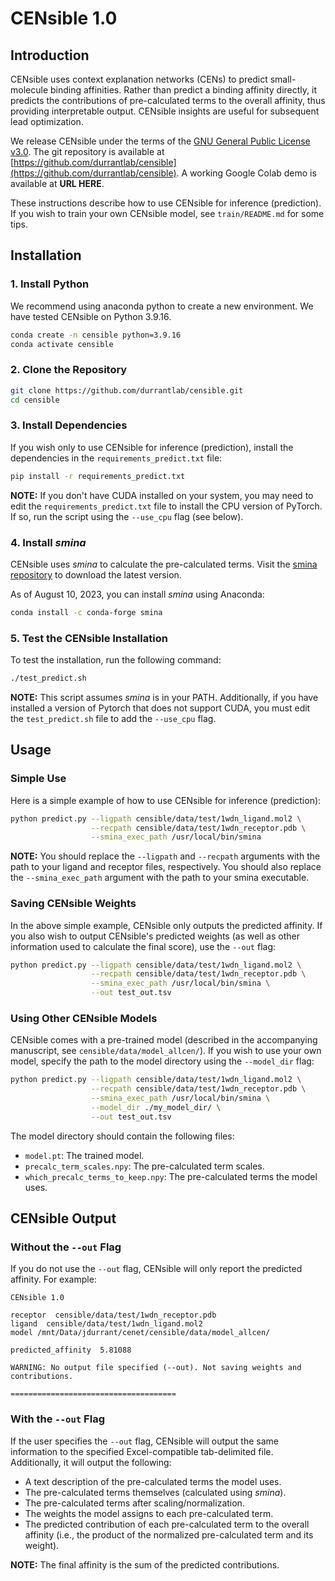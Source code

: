 # CENsible 1.0

## Introduction

CENsible uses context explanation networks (CENs) to predict small-molecule
binding affinities. Rather than predict a binding affinity directly, it predicts
the contributions of pre-calculated terms to the overall affinity, thus
providing interpretable output. CENsible insights are useful for subsequent lead
optimization.

We release CENsible under the terms of the [GNU General Public License
v3.0](https://github.com/durrantlab/censible/blob/main/LICENSE.md). The git
repository is available at
[https://github.com/durrantlab/censible](https://github.com/durrantlab/censible).
A working Google Colab demo is available at **URL HERE**.

These instructions describe how to use CENsible for inference (prediction). If
you wish to train your own CENsible model, see `train/README.md` for some tips.

## Installation

### 1. Install Python

We recommend using anaconda python to create a new environment. We have tested
CENsible on Python 3.9.16.

```bash
conda create -n censible python=3.9.16
conda activate censible
```

### 2. Clone the Repository

```bash
git clone https://github.com/durrantlab/censible.git
cd censible
```

### 3. Install Dependencies

If you wish only to use CENsible for inference (prediction), install the
dependencies in the `requirements_predict.txt` file:

```bash
pip install -r requirements_predict.txt
```

**NOTE:** If you don't have CUDA installed on your system, you may need to edit
the `requirements_predict.txt` file to install the CPU version of PyTorch. If
so, run the script using the `--use_cpu` flag (see below).

### 4. Install _smina_

CENsible uses _smina_ to calculate the pre-calculated terms. Visit the [smina
repository](https://sourceforge.net/projects/smina/) to download the latest
version.

As of August 10, 2023, you can install _smina_ using Anaconda:

```bash
conda install -c conda-forge smina
```

### 5. Test the CENsible Installation

To test the installation, run the following command:

```bash
./test_predict.sh
```

**NOTE:** This script assumes _smina_ is in your PATH. Additionally, if you have
installed a version of Pytorch that does not support CUDA, you must edit the
`test_predict.sh` file to add the `--use_cpu` flag.

## Usage

### Simple Use

Here is a simple example of how to use CENsible for inference (prediction):

```bash
python predict.py --ligpath censible/data/test/1wdn_ligand.mol2 \
                  --recpath censible/data/test/1wdn_receptor.pdb \
                  --smina_exec_path /usr/local/bin/smina
```

**NOTE:** You should replace the `--ligpath` and `--recpath` arguments with the
path to your ligand and receptor files, respectively. You should also replace
the `--smina_exec_path` argument with the path to your smina executable.

### Saving CENsible Weights

In the above simple example, CENsible only outputs the predicted affinity. If
you also wish to output CENsible's predicted weights (as well as other
information used to calculate the final score), use the `--out` flag:

```bash
python predict.py --ligpath censible/data/test/1wdn_ligand.mol2 \
                  --recpath censible/data/test/1wdn_receptor.pdb \
                  --smina_exec_path /usr/local/bin/smina \
                  --out test_out.tsv
```

### Using Other CENsible Models

CENsible comes with a pre-trained model (described in the accompanying
manuscript, see `censible/data/model_allcen/`). If you wish to use your own
model, specify the path to the model directory using the `--model_dir` flag:

```bash
python predict.py --ligpath censible/data/test/1wdn_ligand.mol2 \
                  --recpath censible/data/test/1wdn_receptor.pdb \
                  --smina_exec_path /usr/local/bin/smina \
                  --model_dir ./my_model_dir/ \
                  --out test_out.tsv
```

The model directory should contain the following files:

-   `model.pt`: The trained model.
-   `precalc_term_scales.npy`: The pre-calculated term scales.
-   `which_precalc_terms_to_keep.npy`: The pre-calculated terms the model uses.

## CENsible Output

### Without the `--out` Flag

If you do not use the `--out` flag, CENsible will only report the predicted
affinity. For example:

```text
CENsible 1.0

receptor  censible/data/test/1wdn_receptor.pdb
ligand  censible/data/test/1wdn_ligand.mol2
model /mnt/Data/jdurrant/cenet/censible/data/model_allcen/

predicted_affinity  5.81088

WARNING: No output file specified (--out). Not saving weights and contributions.

=====================================
```

### With the `--out` Flag

If the user specifies the `--out` flag, CENsible will output the same
information to the specified Excel-compatible tab-delimited file. Additionally,
it will output the following:

- A text description of the pre-calculated terms the model uses.
- The pre-calculated terms themselves (calculated using _smina_).
- The pre-calculated terms after scaling/normalization.
- The weights the model assigns to each pre-calculated term.
- The predicted contribution of each pre-calculated term to the overall affinity
  (i.e., the product of the normalized pre-calculated term and its weight).

**NOTE:** The final affinity is the sum of the predicted contributions.
